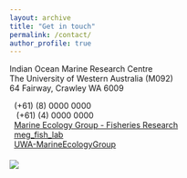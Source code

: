 ```yaml
---
layout: archive
title: "Get in touch"
permalink: /contact/
author_profile: true
---
```

<p class="address"><i class="far fa-building"></i> Indian Ocean Marine Research Centre<br>
The University of Western Australia (M092)<br>
64 Fairway, Crawley WA 6009</p>

<i class="fas fa-phone"></i>&nbsp;&nbsp;(+61) (8) 0000 0000<br>
<i class="fas fa-mobile-alt"></i>&nbsp;&nbsp; (+61) (4) 0000 0000<br>
<i class="fab fa-facebook"></i>&nbsp;&nbsp;<a href="https://www.facebook.com/marineecologygroupUWA/">Marine Ecology Group - Fisheries Research</a><br>
<i class="fab fa-instagram"></i>&nbsp;&nbsp;<a href="https://www.instagram.com/meg_fish_lab/">meg_fish_lab</a><br>
<i class="fab fa-github"></i>&nbsp;&nbsp;<a href="https://github.com/UWA-MarineEcologyGroup">UWA-MarineEcologyGroup</a><br>

<img src='/images/BRUV_Steve_2.jpg' vspace="5">

